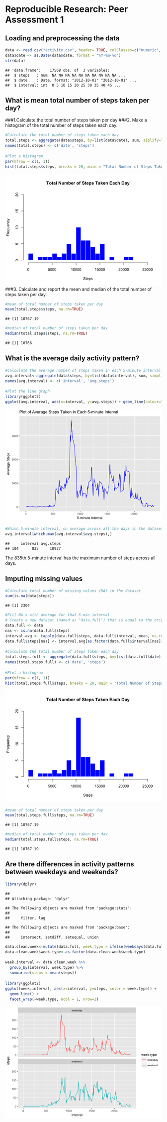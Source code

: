 # Reproducible Research: Peer Assessment 1


## Loading and preprocessing the data

```r
data <- read.csv("activity.csv", header= TRUE, colClasses=c("numeric", "character", "integer"))
data$date <- as.Date(data$date, format = "%Y-%m-%d")
str(data)
```

```
## 'data.frame':	17568 obs. of  3 variables:
##  $ steps   : num  NA NA NA NA NA NA NA NA NA NA ...
##  $ date    : Date, format: "2012-10-01" "2012-10-01" ...
##  $ interval: int  0 5 10 15 20 25 30 35 40 45 ...
```

## What is mean total number of steps taken per day?
###1.Calculate the total number of steps taken per day
###2. Make a histogram of the total number of steps taken each day.

```r
#Calculate the total number of steps taken each day
total.steps <- aggregate(data$steps, by=list(data$date), sum, siplify=TRUE)
names(total.steps) <- c('date', 'steps')

#Plot a histogram
par(mfrow = c(1, 1))
hist(total.steps$steps, breaks = 20, main = "Total Number of Steps Taken Each Day", col = "blue", border = "white", xlab = "Steps", ylab="Frequency", xlim=c(0,25000),ylim=c(0,8))
```

![plot of chunk unnamed-chunk-1-1.png](./figure-html/unnamed-chunk-1-1.png) 
###3. Calculate and report the mean and median of the total number of steps taken per day.

```r
#mean of total number of steps taken per day
mean(total.steps$steps, na.rm=TRUE) 
```

```
## [1] 10767.19
```

```r
#median of total number of steps taken per day
median(total.steps$steps, na.rm=TRUE) 
```

```
## [1] 10766
```
## What is the average daily activity pattern?

```r
#Calculate the average number of steps taken in each 5-minute interval per day 
avg.interval<-aggregate(data$steps, by=list(data$interval), sum, simplify=T, na.rm=TRUE)
names(avg.interval) <- c('interval', 'avg.steps')

#Plot the line graph
library(ggplot2)
ggplot(avg.interval, aes(x=interval, y=avg.steps)) + geom_line(colour="blue") + labs(title = "Plot of Average Steps Taken in Each 5-minute Interval", x = "5-minute Interval", y = "Average Steps")
```
![plot of chunk unnamed-chunk-3-1.png](./figure-html/unnamed-chunk-3-1.png) 
```r
#Which 5-minute interval, on average across all the days in the dataset, contains the maximum number of steps?
avg.interval[which.max(avg.interval$avg.steps),]
```

```
##     interval avg.steps
## 104      835     10927
```
The 835th 5-minute interval has the maximum number of steps across all days. 

## Imputing missing values

```r
#Calculate total number of missing values (NA) in the dataset
sum(is.na(data$steps))
```

```
## [1] 2304
```

```r
#Fill NA's with average for that 5-min interval
# Create a new dataset (named as "data.full") that is equal to the original dataset but with the missing data filled in
data.full <- data
nas <- is.na(data.full$steps)
interval.avg <- tapply(data.full$steps, data.full$interval, mean, na.rm=TRUE, simplify=TRUE)
data.full$steps[nas] <- interval.avg[as.factor(data.full$interval[nas])]

#Calculate the total number of steps taken each day
total.steps.full <- aggregate(data.full$steps, by=list(data.full$date), sum, siplify=TRUE)
names(total.steps.full) <- c('date', 'steps')

#Plot a histogram
par(mfrow = c(1, 1))
hist(total.steps.full$steps, breaks = 20, main = "Total Number of Steps Taken Each Day", col = "blue", border = "white", xlab = "Steps", ylab="Frequency", xlim=c(0,25000),ylim=c(0,8))
```
![plot of chunk unnamed-chunk-4-1.png](./figure-html/unnamed-chunk-4-1.png) 
```r
#mean of total number of steps taken per day
mean(total.steps.full$steps, na.rm=TRUE) 
```

```
## [1] 10767.19
```

```r
#median of total number of steps taken per day
median(total.steps.full$steps, na.rm=TRUE) 
```

```
## [1] 10767.19
```

## Are there differences in activity patterns between weekdays and weekends?

```r
library(dplyr)
```

```
## 
## Attaching package: 'dplyr'
```

```
## The following objects are masked from 'package:stats':
## 
##     filter, lag
```

```
## The following objects are masked from 'package:base':
## 
##     intersect, setdiff, setequal, union
```

```r
data.clean.week<-mutate(data.full, week.type = ifelse(weekdays(data.full$date) == "Saturday" | weekdays(data.full$date) == "Sunday", "weekend", "weekday"))
data.clean.week$week.type<-as.factor(data.clean.week$week.type)

week.interval <- data.clean.week %>%
  group_by(interval, week.type) %>%
  summarise(steps = mean(steps))

library(ggplot2)
ggplot(week.interval, aes(x=interval, y=steps, color = week.type)) +
  geom_line() +
  facet_wrap(~week.type, ncol = 1, nrow=2)
```

![plot of chunk unnamed-chunk-5-1.png](./figure-html/unnamed-chunk-5-1.png) 



